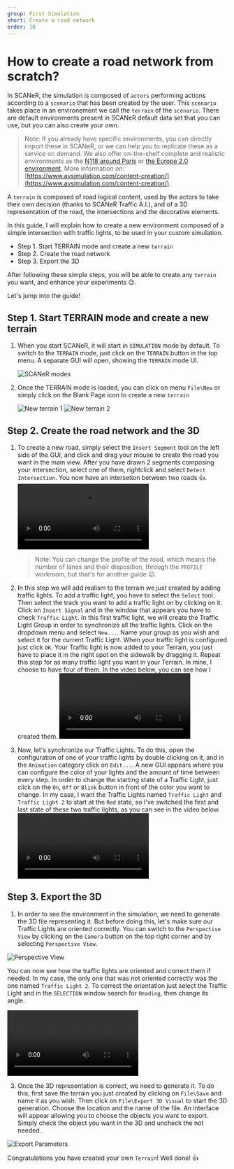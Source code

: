 ```yaml
---
group: First Simulation
short: Create a road network
order: 10
---
```


# How to create a road network from scratch?

In SCANeR, the simulation is composed of `actors` performing actions according to a `scenario` that has been created by the user. This `scenario` takes place in an environement we call the `terrain` of the `scenario`. There are default environments present in SCANeR default data set that you can use, but you can also create your own.

> Note: If you already have specific environments, you can directly import these in SCANeR, or we can help you to replicate these as a service on demand. We also offer on-the-shelf complete and realistic environments as the [N118 around Paris](https://www.avsimulation.com/a86-n118/) or [the Europe 2.0 environment](https://www.avsimulation.com/europe-2-0/). More information on: [https://www.avsimulation.com/content-creation/](https://www.avsimulation.com/content-creation/).

A `terrain` is composed of road logical content, used by the actors to take their own decision (thanks to SCANeR Traffic A.I.), and of a 3D representation of the road, the intersections and the decorative elements.

In this guide, I will explain how to create a new environment composed of a simple intersection with traffic lights, to be used in your custom simulation.

- Step 1. Start TERRAIN mode and create a new `terrain`
- Step 2. Create the road network
- Step 3. Export the 3D

After following these simple steps, you will be able to create any `terrain` you want, and enhance your experiments 😉.

Let's jump into the guide!

## Step 1. Start TERRAIN mode and create a new terrain

1. When you start SCANeR, it will start in `SIMULATION` mode by default. To switch to the `TERRAIN` mode, just click on the `TERRAIN` button in the top menu. A separate GUI will open, showing the `TERRAIN` mode UI.
   
   ![SCANeR modes](./assets/SCANeR_modes.png)
   
2. Once the TERRAIN mode is loaded, you can click on menu `File\New` or simply click on the Blank Page icon to create a new `terrain`
   
   ![New terrain 1](./assets/New_terrain1.png) ![New terrain 2](./assets/New_terrain2.png)

## Step 2. Create the road network and the 3D

1. To create a new road, simply select the `Insert Segment` tool on the left side of the GUI, and click and drag your mouse to create the road you want in the main view. After you have drawn 2 segments composing your intersection, select one of them, rightclick and select `Detect Intersection`. You now have an intersetion between two roads 👍. 
<video src="https://user-images.githubusercontent.com/22998298/127977584-23603bda-3850-4720-bc1d-3eef40cb08a5.mp4" controls="controls" style="max-width: 730px;"></video> 
   > Note: You can change the profile of the road, which means the number of lanes and their disposition, through the `PROFILE` workroom, but that's for another guide 😉.

2. In this step we will add realism to the terrain we just created by adding traffic lights. To add a traffic light, you have to select the `Select` tool. Then select the track you want to add a traffic light on by clicking on it. Click on `Insert Signal` and in the window that appears you have to check `Traffic Light`. In this first traffic light, we will create the Traffic Light Group in order to synchronize all the traffic lights. Click on the dropdown menu and select `New...`. Name your group as you wish and select it for the current Traffic Light. When your traffic light is configured just click `OK`. Your Traffic light is now added to your Terrain, you just have to place it in the right spot on the sidewalk by dragging it. Repeat this step for as many traffic light you want in your Terrain. In mine, I choose to have four of them. In the video below, you can see how I created them. 
<video src="https://user-images.githubusercontent.com/22998298/127977612-ba466420-2367-4e43-b754-901f318521f5.mp4" controls="controls" style="max-width: 730px;"></video> 
3. Now, let's synchronize our Traffic Lights. To do this, open the configuration of one of your traffic lights by double clicking on it, and in the `Animation` category click on `Edit...`. A new GUI appears where you can configure the color of your lights and the amount of time between every step. In order to change the starting state of a Traffic Light, just click on the `On`, `Off` or `Blink` button in front of the color you want to change. In my case, I want the Traffic Lights named `Traffic Light` and `Traffic Light 2` to start at the `Red` state, so I've switched the first and last state of these two traffic lights, as you can see in the video below. 
<video src="https://user-images.githubusercontent.com/22998298/127977645-df7f1664-7ed8-40ae-a5db-6cab2a4a9e0f.mp4" controls="controls" style="max-width: 730px;"></video> 

## Step 3. Export the 3D

1. In order to see the environment in the simulation, we need to generate the 3D file representing it. But before doing this, let's make sure our Traffic Lights are oriented correctly. You can switch to the `Perspective View` by clicking on the `Camera` button on the top right corner and by selecting `Perspective View`.

![Perspective View](./assets/Perspective_View.png)

   You can now see how the traffic lights are oriented and correct them if needed. In my case, the only one that was not oriented correctly was the one named `Traffic Light 2`. To correct the orientation just select the Traffic Light and in the `SELECTION` window search for `Heading`, then change its angle. 

<video src="https://user-images.githubusercontent.com/22998298/127978181-6b1fe79d-f04c-4110-99da-50fae408c954.mp4" controls="controls" style="max-width: 730px;"></video> 

3. Once the 3D representation is correct, we need to generate it. To do this, first save the terrain you just created by clicking on `File\Save` and name it as you wish. Then click on `File\Export 3D Visual` to start the 3D generation. Choose the location and the name of the file. An interface will appear allowing you to choose the objects you want to export. Simply check the object you want in the 3D and uncheck the not needed.

![Export Parameters](./assets/Export_Parameters.png)

Congratulations you have created your own `Terrain`! Well done! 👍
